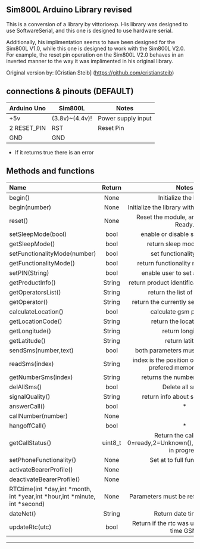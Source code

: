 ## Sim800L Arduino Library revised
This is a conversion of a library by vittorioexp.
His library was designed to use SoftwareSerial, and this one is designed to use hardware serial.

Additionally, his implimentation seems to have been designed for the Sim800L V1.0, while this one is designed to work with the Sim800L V2.0.
For example, the reset pin operation on the Sim800L V2.0 behaves in an inverted manner to the way it was implimented in his original library.

Original version by:   [Cristian Steib] (https://github.com/cristiansteib)

## connections & pinouts (DEFAULT)
Arduino Uno  |   Sim800L   |    Notes  
-------------|-------------|------------
+5v| (3.8v)~(4.4v)!| Power supply input
2   RESET_PIN | RST| Reset Pin
GND | GND | 

* If it returns true there is an error

## Methods and functions

Name|Return|Notes
:-------|:-------:|:-----------------------------------------------:|
begin()|None|Initialize the library
begin(number)|None|Initialize the library with user's baud rate
reset()|None|Reset the module, and wait to Sms Ready.
setSleepMode(bool)|bool|enable or disable sleep mode *
getSleepMode()|bool|return sleep mode status *
setFunctionalityMode(number)|bool|set functionality mode *
getFunctionalityMode()|bool|return functionality mode status *
setPIN(String)|bool|enable user to set a pin code *
getProductInfo()|String|return product identification information
getOperatorsList()|String|return the list of operators
getOperator()|String|return the currently selected operator
calculateLocation()|bool|calculate gsm position *
getLocationCode()|String|return the location code
getLongitude()|String|return longitude
getLatitude()|String|return latitude
sendSms(number,text)|bool|both parameters must be Strings. *
readSms(index)|String|index is the position of the sms in the prefered memory storage
getNumberSms(index)|String|returns the number of the sms.
delAllSms()|bool|Delete all sms *
signalQuality()|String|return info about signal quality
answerCall()|bool| *
callNumber(number)|None|
hangoffCall()|bool| *
getCallStatus()|uint8_t|Return the call status, 0=ready,2=Unknown(),3=Ringing,4=Call in progress
setPhoneFunctionality()|None|Set at to full functionality 
activateBearerProfile()|None|
deactivateBearerProfile()|None|
RTCtime(int *day,int *month, int *year,int *hour,int *minute, int *second)|None| Parameters must be reference ex: &day
dateNet()|String|Return date time GSM
updateRtc(utc)|bool|Return if the rtc was update with date time GSM. 
____________________________________________________________________________________
